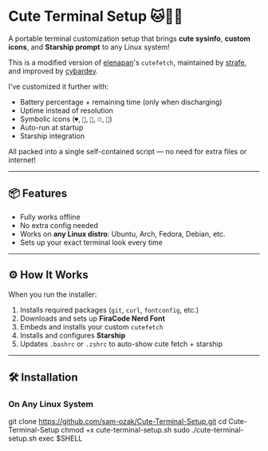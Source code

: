 # Cute Terminal Setup 🐱🐧🐰

A portable terminal customization setup that brings **cute sysinfo**, **custom icons**, and **Starship prompt** to any Linux system!

This is a modified version of [elenapan](https://github.com/elenapan )'s `cutefetch`, maintained by [strafe](https://github.com/strafe ), and improved by [cybardev](https://github.com/cybardev ).

I've customized it further with:
- Battery percentage + remaining time (only when discharging)
- Uptime instead of resolution
- Symbolic icons (`♥`, ``, ``, `⏱`, ``)
- Auto-run at startup
- Starship integration

All packed into a single self-contained script — no need for extra files or internet!

---

## 📦 Features

- Fully works offline
- No extra config needed
- Works on **any Linux distro**: Ubuntu, Arch, Fedora, Debian, etc.
- Sets up your exact terminal look every time

---

## ⚙️ How It Works

When you run the installer:

1. Installs required packages (`git`, `curl`, `fontconfig`, etc.)
2. Downloads and sets up **FiraCode Nerd Font**
3. Embeds and installs your custom `cutefetch`
4. Installs and configures **Starship**
5. Updates `.bashrc` or `.zshrc` to auto-show cute fetch + starship

---

## 🛠️ Installation

### On Any Linux System

git clone https://github.com/sam-ozak/Cute-Terminal-Setup.git 
cd Cute-Terminal-Setup
chmod +x cute-terminal-setup.sh
sudo ./cute-terminal-setup.sh
exec $SHELL
